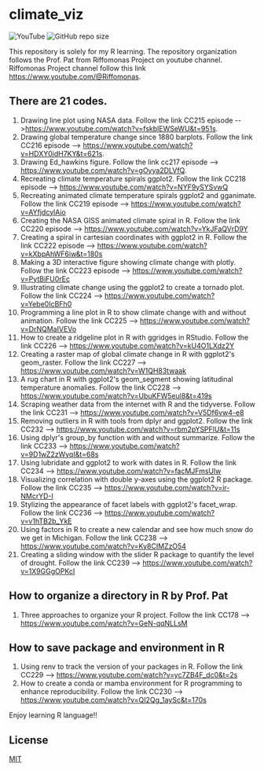 # climate_viz 
![YouTube](https://img.shields.io/badge/YouTube-%23FF0000.svg?style=for-the-badge&logo=YouTube&logoColor=white)
![GitHub repo size](https://img.shields.io/github/repo-size/PChunark/climate_viz)

This repository is solely for my R learning.
The repository organization follows the Prof. Pat from Riffomonas Project on youtube channel.
Riffomonas Project channel follow this link https://www.youtube.com/@Riffomonas.
## There are 21 codes.
1. Drawing line plot using NASA data. Follow the link CC215 episode -->https://www.youtube.com/watch?v=fskblEWSeWU&t=951s. 
2. Drawing global temperature change since 1880 barplots. Follow the link CC216 episode --> https://www.youtube.com/watch?v=HDXY0idH7KY&t=621s.
3. Drawing Ed_hawkins figure. Follow the link cc217 episode --> https://www.youtube.com/watch?v=gOyya2DLVfQ.
4. Recreating climate temperature spirals ggplot2. Follow the link CC218 episode -->
https://www.youtube.com/watch?v=NYF9ySYSvwQ
5. Recreating animated climate temperature spirals ggplot2 and gganimate. Follow the link CC219 episode --> https://www.youtube.com/watch?v=AYfjdcylAio
6. Creating the NASA GISS animated climate spiral in R. Follow the link CC220 episode --> https://www.youtube.com/watch?v=YkJFaQVrD9Y
7. Creating a spiral in cartesian coordinates with ggplot2 in R. Follow the link CC222 episode -->
https://www.youtube.com/watch?v=kXbpAhWF6iw&t=180s
8. Making a 3D interactive figure showing climate change with plotly. Follow the link CC223 episode -->
https://www.youtube.com/watch?v=PytBiFU0rEc
9. Illustrating climate change using the ggplot2 to create a tornado plot. Follow the link  CC224 -->
https://www.youtube.com/watch?v=Yebe0IcBFh0
10. Programming a line plot in R to show climate change with and without animation. Follow the link CC225 -->
https://www.youtube.com/watch?v=DrNQMaIVEVo
11. How to create a ridgeline plot in R with ggridges in RStudio. Follow the link CC226 -->
https://www.youtube.com/watch?v=kU4O1LXdz2Y
12. Creating a raster map of global climate change in R with ggplot2's geom_raster. Follow the link CC227 -->
https://www.youtube.com/watch?v=W1QH83twaak
13. A rug chart in R with ggplot2's geom_segment showing latitudinal temperature anomalies. Follow the link CC228 --> https://www.youtube.com/watch?v=UbuKFW5eul8&t=419s
14. Scraping weather data from the internet with R and the tidyverse.
Follow the link CC231 --> https://www.youtube.com/watch?v=V5Df6vw4-e8
15. Removing outliers in R with tools from dplyr and ggplot2. Follow the link CC232 --> https://www.youtube.com/watch?v=rbm2pYSPFlU&t=11s
16. Using dplyr's group_by function with and without summarize. Follow the link CC233 --> 
https://www.youtube.com/watch?v=9D1wZ2zWyqI&t=68s
17. Using lubridate and ggplot2 to work with dates in R. Follow the link CC234 -->
https://www.youtube.com/watch?v=facMJFmsUlw
18. Visualizing correlation with double y-axes using the ggplot2 R package. Follow the link CC235 -->
https://www.youtube.com/watch?v=ir-NMcrYD-I
19. Stylizing the appearance of facet labels with ggplot2's facet_wrap. Follow the link CC236 -->
https://www.youtube.com/watch?v=v1hTB2b_YkE
20. Using factors in R to create a new calendar and see how much snow do we get in Michigan. Follow the link CC238 -->
https://www.youtube.com/watch?v=Ky8CIMZzO54
21. Creating a sliding window with the slider R package to quantify the level of drought. Follow the link CC239 --> https://www.youtube.com/watch?v=1X9GGgOPKcI

## How to organize a directory in R by Prof. Pat
1. Three approaches to organize your R project. Follow the link CC178 -->
https://www.youtube.com/watch?v=GeN-qqNLLsM


## How to save package and environment in R
1. Using renv to track the version of your packages in R. Follow the link CC229 -->
https://www.youtube.com/watch?v=yc7ZB4F_dc0&t=2s
2. How to create a conda or mamba environment for R programming to enhance reproducibility. Follow the link  CC230 --> https://www.youtube.com/watch?v=QI2Qg_1aySc&t=170s

Enjoy learning R language!!


## License

[MIT](https://choosealicense.com/licenses/mit/)

